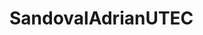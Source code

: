 # SandovalAdrianUTEC

<!-- <h2 align="center"> 𝐇𝐞𝐥𝐥𝐨 𝐭𝐡𝐞𝐫𝐞, 𝐟𝐞𝐥𝐥𝐨w <𝚌𝚘𝚍𝚎𝚛𝚜/>! <img src="./public/Hi.gif" width="30px"></h2> -->

<!-- 
<br/>

  <h2 align="center"> Mis estadísticas en Github 📈 </h2>
  
  <div align="center"> 
     <a href="https://github.com/Sandovl0593">
      <img align="center" src="https://github-readme-stats.vercel.app/api?username=Sandovl0593&show_icons=true_color=fff&icon_color=79ff97&text_color=9f9f9f&bg_color=151515" />
    </a>
    <br><br>
    <a href="https://github.com/Sandovl0593">
      <img align="center" src="https://github-readme-stats.vercel.app/api/top-langs/?username=Sandovl0593&layout=compact&&text_color=9f9f9f&bg_color=151515"/>
    </a>
</div>

[![My Skills](https://skillicons.dev/icons?i=git,vscode,eclipse,github)](https://skillicons.dev)



 ### ⭐️ From [Bgstatic](https://github.com/Bgstatic) ###  -->
